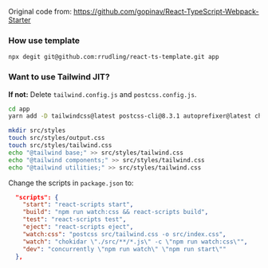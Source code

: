 Original code from: https://github.com/gopinav/React-TypeScript-Webpack-Starter

### How use template
```node
npx degit git@github.com:rrudling/react-ts-template.git app
```

### Want to use Tailwind JIT?
**If not:** Delete `tailwind.config.js` and `postcss.config.js`.
```bash
cd app
yarn add -D tailwindcss@latest postcss-cli@8.3.1 autoprefixer@latest chokidar-cli concurrently

mkdir src/styles
touch src/styles/output.css
touch src/styles/tailwind.css
echo "@tailwind base;" >> src/styles/tailwind.css
echo "@tailwind components;" >> src/styles/tailwind.css
echo "@tailwind utilities;" >> src/styles/tailwind.css
```

Change the scripts in `package.json` to:
```json
  "scripts": {
    "start": "react-scripts start",
    "build": "npm run watch:css && react-scripts build",
    "test": "react-scripts test",
    "eject": "react-scripts eject",
    "watch:css": "postcss src/tailwind.css -o src/index.css",
    "watch": "chokidar \"./src/**/*.js\" -c \"npm run watch:css\"",
    "dev": "concurrently \"npm run watch\" \"npm run start\""
  },
```
